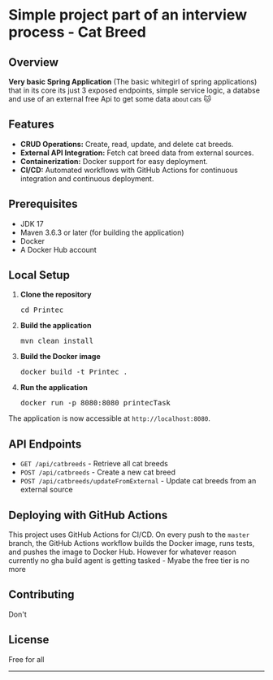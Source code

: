 
   <h1>Simple project part of an interview process - Cat Breed</h1>
   <h2>Overview</h2>
   <p><Strong> Very basic Spring Application</Strong> (The basic whitegirl of spring applications) that in its core its just 3 exposed endpoints, simple service logic, a databse and use of an external free Api to get some data <small>about cats</small> 🐱</p>
   <h2>Features</h2>
   <ul>
      <li><strong>CRUD Operations:</strong> Create, read, update, and delete cat breeds.</li>
      <li><strong>External API Integration:</strong> Fetch cat breed data from external sources.</li>
      <li><strong>Containerization:</strong> Docker support for easy deployment.</li>
      <li><strong>CI/CD:</strong> Automated workflows with GitHub Actions for continuous integration and continuous deployment.</li>
   </ul>
   <h2>Prerequisites</h2>
   <ul>
      <li>JDK 17</li>
      <li>Maven 3.6.3 or later (for building the application)</li>
      <li>Docker</li>
      <li>A Docker Hub account</li>
   </ul>
   <h2>Local Setup</h2>
   <ol>
      <li>
         <p><strong>Clone the repository</strong></p>
         <pre>cd</span> Printec
</code></div></div></pre>
      </li>
      <li>
         <p><strong>Build the application</strong></p>
         <pre>mvn clean install
</code></div></div></pre>
      </li>
      <li>
         <p><strong>Build the Docker image</strong></p>
         <pre>docker build -t Printec .
</code></div></div></pre>
      </li>
      <li>
         <p><strong>Run the application</strong></p>
         <pre>docker run -p 8080:8080 printecTask
</code></div></div></pre>
      </li>
   </ol>
   <p>The application is now accessible at <code>http://localhost:8080</code>.</p>
   <h2>API Endpoints</h2>
   <ul>
      <li><code>GET /api/catbreeds</code> - Retrieve all cat breeds</li>
      <li><code>POST /api/catbreeds</code> - Create a new cat breed</li>
      <li><code>POST /api/catbreeds/updateFromExternal</code> - Update cat breeds from an external source</li>
   </ul>
   <h2>Deploying with GitHub Actions</h2>
   <p>This project uses GitHub Actions for CI/CD. On every push to the <code>master</code> branch, the GitHub Actions workflow builds the Docker image, runs tests, and pushes the image to Docker Hub. However for whatever reason currently no gha build agent is getting tasked - Myabe the free tier is no more</p>
   <h2>Contributing</h2>
   <p>Don't</p>
   <h2>License</h2>
   <p>Free for all</p>
   <hr>
